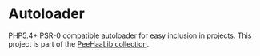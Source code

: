 Autoloader
==========

PHP5.4+ PSR-0 compatible autoloader for easy inclusion in projects. This project is part of the [PeeHaaLib collection][peehaalib].

[peehaalib]:https://github.com/PeeHaaLib

